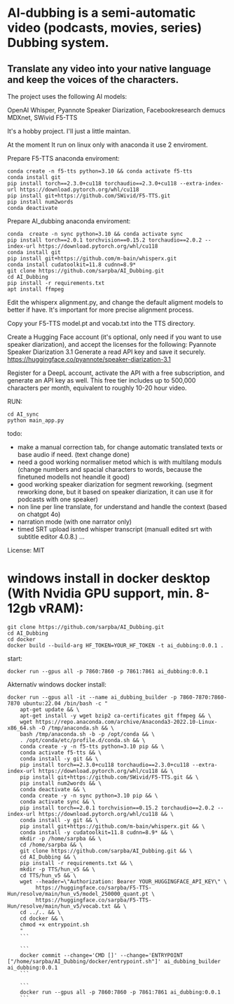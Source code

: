 # AI-dubbing is a semi-automatic video (podcasts, movies, series) Dubbing system.
## Translate any video into your native language and keep the voices of the characters.

The project uses the following AI models:

OpenAI Whisper, 
Pyannote Speaker Diarization, 
Facebookresearch demucs MDXnet, 
SWivid F5-TTS

It's a hobby project. I'll just a little maintan.

At the moment It run on linux only with anaconda it use 2 enviroment.

Prepare F5-TTS anaconda enviroment:
```
conda create -n f5-tts python=3.10 && conda activate f5-tts
conda install git
pip install torch==2.3.0+cu118 torchaudio==2.3.0+cu118 --extra-index-url https://download.pytorch.org/whl/cu118
pip install git+https://github.com/SWivid/F5-TTS.git
pip install num2words
conda deactivate
```

Prepare AI_dubbing anaconda enviroment:
```
conda  create -n sync python=3.10 && conda activate sync
pip install torch==2.0.1 torchvision==0.15.2 torchaudio==2.0.2 --index-url https://download.pytorch.org/whl/cu118
conda install git
pip install git+https://github.com/m-bain/whisperx.git
conda install cudatoolkit=11.8 cudnn=8.9*
git clone https://github.com/sarpba/AI_Dubbing.git
cd AI_Dubbing
pip install -r requirements.txt
apt install ffmpeg
```
Edit the whisperx alignment.py, and change the default aligment models to better if have. It's important for more precise alignment process.

Copy your F5-TTS model.pt and vocab.txt into the TTS directory. 

Create a Hugging Face account (it's optional, only need if you want to use speaker diarization), and accept the licenses for the following:
Pyannote Speaker Diarization 3.1 Generate a read API key and save it securely. https://huggingface.co/pyannote/speaker-diarization-3.1


Register for a DeepL account, activate the API with a free subscription, and generate an API key as well. This free tier includes up to 500,000 characters per month, equivalent to roughly 10-20 hour video.

RUN:
```
cd AI_sync
python main_app.py
```

todo:

- make a manual correction tab, for change automatic translated texts or base audio if need. (text change done)
- need a good working normaliser metod which is with multilang moduls (change numbers and spacial characters to words, because the finetuned modells not heandle it good)
- good working speaker diarization for segment reworking. (segment reworking done, but it based on speaker diarization, it can use it for podcasts with one speaker)
- non line per line translate, for understand and handle the context (based on chatgpt 4o)
- narration mode (with one narrator only)
- timed SRT upload isnted whisper transcript (manuall edited srt with subtitle editor 4.0.8.)
...

License: MIT



# windows install in docker desktop (With Nvidia GPU support, min. 8-12gb vRAM):

```
git clone https://github.com/sarpba/AI_Dubbing.git
cd AI_Dubbing
cd docker
docker build --build-arg HF_TOKEN=YOUR_HF_TOKEN -t ai_dubbing:0.0.1 .
```

start:
```
docker run --gpus all -p 7860:7860 -p 7861:7861 ai_dubbing:0.0.1
```


Akternatív windows docker install:
```
docker run --gpus all -it --name ai_dubbing_builder -p 7860-7870:7860-7870 ubuntu:22.04 /bin/bash -c "
    apt-get update && \
    apt-get install -y wget bzip2 ca-certificates git ffmpeg && \
    wget https://repo.anaconda.com/archive/Anaconda3-2022.10-Linux-x86_64.sh -O /tmp/anaconda.sh && \
    bash /tmp/anaconda.sh -b -p /opt/conda && \
    . /opt/conda/etc/profile.d/conda.sh && \
    conda create -y -n f5-tts python=3.10 pip && \
    conda activate f5-tts && \
    conda install -y git && \
    pip install torch==2.3.0+cu118 torchaudio==2.3.0+cu118 --extra-index-url https://download.pytorch.org/whl/cu118 && \
    pip install git+https://github.com/SWivid/F5-TTS.git && \
    pip install num2words && \
    conda deactivate && \
    conda create -y -n sync python=3.10 pip && \
    conda activate sync && \
    pip install torch==2.0.1 torchvision==0.15.2 torchaudio==2.0.2 --index-url https://download.pytorch.org/whl/cu118 && \
    conda install -y git && \
    pip install git+https://github.com/m-bain/whisperx.git && \
    conda install -y cudatoolkit=11.8 cudnn=8.9* && \
    mkdir -p /home/sarpba && \
    cd /home/sarpba && \
    git clone https://github.com/sarpba/AI_Dubbing.git && \
    cd AI_Dubbing && \
    pip install -r requirements.txt && \
    mkdir -p TTS/hun_v5 && \
    cd TTS/hun_v5 && \
    wget --header=\"Authorization: Bearer YOUR_HUGGINGFACE_API_KEY\" \
         https://huggingface.co/sarpba/F5-TTS-Hun/resolve/main/hun_v5/model_250000_quant.pt \
         https://huggingface.co/sarpba/F5-TTS-Hun/resolve/main/hun_v5/vocab.txt && \
    cd ../.. && \
    cd docker && \
    chmod +x entrypoint.sh
    "
    ```

    ```
    docker commit --change='CMD []' --change='ENTRYPOINT ["/home/sarpba/AI_Dubbing/docker/entrypoint.sh"]' ai_dubbing_builder ai_dubbing:0.0.1
    ```

    ```
    docker run --gpus all -p 7860:7860 -p 7861:7861 ai_dubbing:0.0.1
    ```


